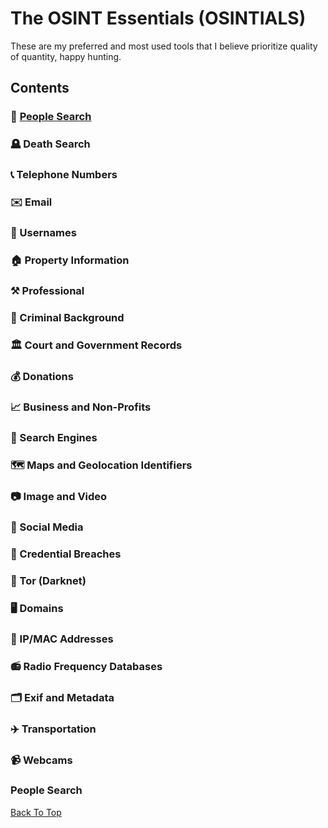 # The OSINT Essentials (OSINTIALS)
These are my preferred and most used tools that I believe prioritize quality of quantity, happy hunting.

## Contents
### 🧑 [People Search](#people-search)
### 🪦 Death Search
### 📞 Telephone Numbers
### ✉️ Email
### 📛 Usernames
### 🏠 Property Information
### ⚒️ Professional
### 🚓 Criminal Background
### 🏛️ Court and Government Records
### 💰 Donations
### 📈 Business and Non-Profits
### 🔎 Search Engines
### 🗺️ Maps and Geolocation Identifiers
### 📷 Image and Video
### 🤡 Social Media
### 🪪 Credential Breaches
### 👻 Tor (Darknet)
### 🖥️ Domains
### 🔢 IP/MAC Addresses
### 📻 Radio Frequency Databases
### 🗂️ Exif and Metadata
### ✈️ Transportation
### 📹 Webcams

### People Search
[Back To Top](#contents)
